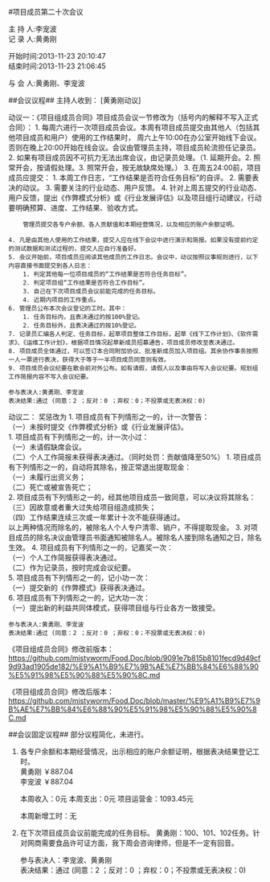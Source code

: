 #项目成员第二十次会议

主 持 人:李宠波    
记 录 人:黄勇刚   

开始时间:2013-11-23 20:10:47  
结束时间:2013-11-23 21:06:45 

与 会 人:黄勇刚、李宠波  

##会议议程##
主持人收到： [黄勇刚动议]

动议一：《项目组成员合同》项目成员会议一节修改为（括号内的解释不写入正式合同）：
	1. 每周六进行一次项目成员会议。本周有项目成员提交由其他人（包括其他项目成员和用户）使用的工作结果时， 周六上午10:00在办公室开始线下会议。否则在晚上20:00开始在线会议。会议由管理员主持，项目成员轮流担任记录员。
	2. 如果有项目成员因不可抗力无法出席会议，由记录员处理。（1. 延期开会。2. 照常开会，按请假处理。3. 照常开会，按无故缺席处理。）
	3. 在周五24:00前，项目成员应提交：
		1. 本周工作日志，“工作结果是否符合任务目标”的自评。
		2. 需要表决的动议。
		3. 需要关注的行业动态、用户反馈。
		4. 针对上周五提交的行业动态、用户反馈，提出《作弊模式分析》或《行业发展评估》以及项目组行动建议，行动要明确预算、进度、工作结果、验收方式。

		管理员提交各专户余额、各人贡献值和本期经营情况，以及相应的账户余额证明。

	4. 凡是由其他人使用的工作结果，提交人应在线下会议中进行演示和简报。如果没有提前约定的测试数据和测试过程的，提交人应自行准备好。
	5. 会议开始前，项目成员应阅读其他成员的工作日志。会议中，动议按照议事规则进行，以下内容直接书面提交到各人日志：
		1. 判定其他每一位项目成员的“工作结果是否符合任务目标”。
		2. 判定项目组“工作结果是否符合工作目标”。
		3. 自己在下次项目成员会议前能完成的任务目标。
		4. 近期内项目的工作重点。
	6. 管理员公布本次会议登记的工时。其中：
		1. 任务目标内，且表决通过的按100%登记。
		2. 任务目标外，且表决通过的按10%登记。
	7. 记录员汇编各人判定、任务目标，起草项目整体工作目标，起草《线下工作计划》、《软件需求》、《运维工作计划》，根据项目情况起草新成员招募通告，项目成员修改至表决通过。
	8. 项目成员全体通过，可以签订本合同附加协议、批准新成员加入项目组。其余协作事务按照一人一票进行表决，获得大于等于一半项目成员同意则有效。
	9. 项目成员会议纪要在散会前对外公布。如有请假，请假人以及事由将写入会议纪要。规划组工作简报内容不写入会议纪要。

    参与表决人:黄勇刚、李宠波  
	表决结果:通过 (同意：2 ；反对：0 ；弃权：0；不投票或无表决权：0)  

动议二： 奖惩改为
	1. 项目成员有下列情形之一的，计一次警告：  
		（一）未按时提交《作弊模式分析》或《行业发展评估》。  
	1. 项目成员有下列情形之一的，计一次小过：  
		（一）未请假缺席会议。  
		（二）个人工作简报未获得表决通过。（同时处罚：贡献值降至50%）
	1. 项目成员有下列情形之一的，自动将其除名，按正常退出提取现金：  
		（一）未履行出资义务；  
		（二）死亡或被宣告死亡；  
	2. 项目成员有下列情形之一的，经其他项目成员一致同意，可以决议将其除名：  
		（三）因故意或者重大过失给项目组造成损失；  
		（四）工作结果连续三次或一年累计十次不能获得通过。  
		以上两种情况而除名的，被除名人个人专户清零、销户，不得提取现金。
	3. 对项目成员的除名决议由管理员书面通知被除名人。被除名人接到除名通知之日，除名生效。
	4. 项目成员有下列情形之一的，记嘉奖一次：  
		（一）个人工作简报获得表决通过。  
		（二）作为记录员，按时完成会议纪要。  
	5. 项目成员有下列情形之一的，记小功一次：  
		（一）提交新的《作弊模式》获得表决通过。  
	6. 项目成员有下列情形之一的，记大功一次：  
		（一）提出新的利益共同体模式，获得项目组与行业各方一致接受。

    参与表决人:黄勇刚、李宠波  
	表决结果:通过 (同意：2 ；反对：0 ；弃权：0；不投票或无表决权：0) 

《项目组成员合同》修改前版本：https://github.com/mistyworm/Food.Doc/blob/9091e7b815b8101fecd9d49cf9d93ad1905de182/%E9%A1%B9%E7%9B%AE%E7%BB%84%E6%88%90%E5%91%98%E5%90%88%E5%90%8C.md

《项目组成员合同》修改后版本：https://github.com/mistyworm/Food.Doc/blob/master/%E9%A1%B9%E7%9B%AE%E7%BB%84%E6%88%90%E5%91%98%E5%90%88%E5%90%8C.md

##会议固定议程##
部分议程简化，未进行。  
1. 各专户余额和本期经营情况，出示相应的账户余额证明，根据表决结果登记工时。  
	黄勇刚 ￥887.04  
	李宠波 ￥887.04

	本周收入：0元
	本周支出：0元
	项目运营金：1093.45元

	本周新增工时：无

2. 在下次项目成员会议前能完成的任务目标。
	黄勇刚：100、101、102任务。针对网商需要食品许可证方面，我下周会咨询律师，但是不一定有回音。

	参与表决人：李宠波、黄勇刚  
	表决结果：通过 (同意：2 ；反对：0 ；弃权：0；不投票或无表决权：0)